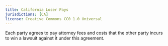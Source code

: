 ```yaml
---
title: California Loser Pays
jurisdictions: [CA]
license: Creative Commons CC0 1.0 Universal
---
```


Each party agrees to pay attorney fees and costs that the other party incurs to win a lawsuit against it under this agreement.
